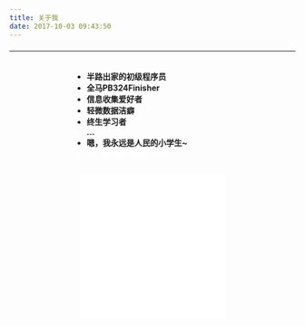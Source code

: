 ```yaml
---
title: 关于我
date: 2017-10-03 09:43:50
---
```

<hr style="margin: 20px 0;">
<div style="display:flex;flex-direction: row;flex-wrap: wrap;justify-content: space-around;align-items: flex-start;">
<ul style="width: 256px;"><li><strong>半路出家的初级程序员</strong></li><li><strong>全马PB324Finisher</strong></li><li><strong>信息收集爱好者</strong></li><li><strong>轻微数据洁癖</strong></li><li><strong>终生学习者</strong></li><strong>…</strong><li><strong>嗯，我永远是人民的小学生~</strong></li><li style="color:white;"><strong>471293694@qq.com</strong></li></ul>
<iframe src='../photoDot/index.html' style="margin-top: 14px;border: 0;width:256px;height: 256px;">
</div>
